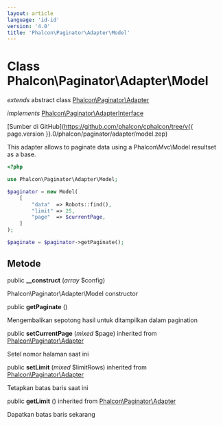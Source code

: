 ```yaml
---
layout: article
language: 'id-id'
version: '4.0'
title: 'Phalcon\Paginator\Adapter\Model'
---
```

# Class **Phalcon\Paginator\Adapter\Model**

*extends* abstract class [Phalcon\Paginator\Adapter](Phalcon_Paginator_Adapter)

*implements* [Phalcon\Paginator\AdapterInterface](Phalcon_Paginator_AdapterInterface)

[Sumber di GitHub](https://github.com/phalcon/cphalcon/tree/v{{ page.version }}.0/phalcon/paginator/adapter/model.zep)

This adapter allows to paginate data using a Phalcon\Mvc\Model resultset as a base.

```php
<?php

use Phalcon\Paginator\Adapter\Model;

$paginator = new Model(
    [
        "data"  => Robots::find(),
        "limit" => 25,
        "page"  => $currentPage,
    ]
);

$paginate = $paginator->getPaginate();

```

## Metode

public **__construct** (*array* $config)

Phalcon\Paginator\Adapter\Model constructor

public **getPaginate** ()

Mengembalikan sepotong hasil untuk ditampilkan dalam pagination

public **setCurrentPage** (*mixed* $page) inherited from [Phalcon\Paginator\Adapter](Phalcon_Paginator_Adapter)

Setel nomor halaman saat ini

public **setLimit** (*mixed* $limitRows) inherited from [Phalcon\Paginator\Adapter](Phalcon_Paginator_Adapter)

Tetapkan batas baris saat ini

public **getLimit** () inherited from [Phalcon\Paginator\Adapter](Phalcon_Paginator_Adapter)

Dapatkan batas baris sekarang